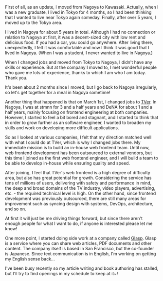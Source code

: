 First of all, as an update, I moved from Nagoya to Kawasaki. Actually, when I was a new graduate, I lived in Tokyo for 4 months, so I had been thinking that I wanted to live near Tokyo again someday. Finally, after over 5 years, I moved up to the Tokyo area.

I lived in Nagoya for about 5 years in total. Although I had no connection or relation to Nagoya at first, it was a decent-sized city with low rent and delicious food. If you had a car, you could go anywhere. After living there, unexpectedly, I felt it was comfortable and now I think it was good that I lived in Nagoya. (When I was a student, I never wanted to live in Nagoya.)

When I changed jobs and moved from Tokyo to Nagoya, I didn't have any skills or experience. But at the company I moved to, I met wonderful people who gave me lots of experience, thanks to which I am who I am today. Thank you.

It's been about 2 months since I moved, but I go back to Nagoya irregularly, so let's get together for a meal in Nagoya sometime!

Another thing that happened is that on March 1st, I changed jobs to [TVer](https://tver.jp/). In Nagoya, I was at stmnn for 3 and a half years and DeNA for about 1 and a half years, mainly focusing on frontend engineering at both companies. However, I started to feel a bit bored and stagnant, and I started to think that in order to grow further as an software engineer, I wanted to broaden my skills and work on developing more difficult applications.

So as I looked at various companies, I felt that my direction matched well with what I could do at TVer, which is why I changed jobs there. My immediate mission is to build an in-house web frontend team. Until now, web frontend development has been outsourced to external vendors, but this time I joined as the first web frontend engineer, and I will build a team to be able to develop in-house while ensuring quality and speed.

After joining, I feel that TVer's web frontend is a high degree of difficulty area, but also has great potential for growth. Considering the service has tens of millions of users, delivering with safety and performance in mind, the deep and broad domains of the TV industry, video players, advertising, etc. - the required technical level is high. On the other hand, since frontend development was previously outsourced, there are still many areas for improvement such as syncing design with systems, DevOps, architecture, and so on.

At first it will just be me driving things forward, but since there aren't enough people for what I want to do, if anyone is interested please let me know!

One more point, I started doing side work at a company called [Glasp](https://glasp.co/). Glasp is a service where you can share web articles, PDF documents and other content. The company itself is based in San Francisco, but the co-founder is Japanese. Since text communication is in English, I'm working on getting my English sense back...

I've been busy recently so my article writing and book authoring has stalled, but I'll try to find openings in my schedule to keep at it~!
